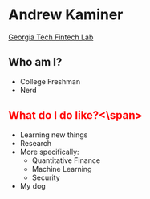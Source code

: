 # Andrew Kaminer

[Georgia Tech Fintech Lab](https://github.com/gtfintechlab)

## Who am I?
- College Freshman
- Nerd

## <span style="color:red">What do I do like?<\span>

- Learning new things
- Research
- More specifically:
   - Quantitative Finance
   - Machine Learning
   - Security 
- My dog
